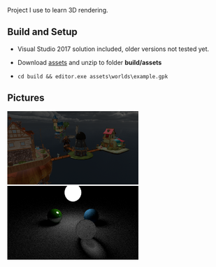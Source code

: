 Project I use to learn 3D rendering.

## Build and Setup

* Visual Studio 2017 solution included, older versions not tested yet.

* Download [assets](https://1drv.ms/f/s!AscuI7zTwJKYlE_8553hmdxcn5up) and unzip to folder **build/assets**

* `cd build && editor.exe assets\worlds\example.gpk`

## Pictures

<img src="https://github.com/yngccc/agby/blob/master/misc/houses.png" width="300">

<img src="https://github.com/yngccc/agby/blob/master/misc/spheres.png" width="300">

<!-- <img src="https://github.com/yngccc/agby/blob/master/misc/sword.png" width="300"> -->
